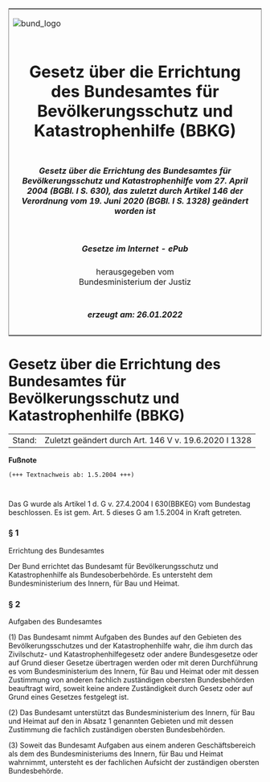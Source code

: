 <span id="DECKBLATT.html"></span>

<table border="0" frame="border" width="100%">

<tr valign="top">

<td align="left">

![bund\_logo](BfJ_2021_Web_de_de.gif)

</td>

<td align="right">

 

</td>

</tr>

<tr align="center" valign="middle">

<td colspan="2">

# Gesetz über die Errichtung des Bundesamtes für Bevölkerungsschutz und Katastrophenhilfe (BBKG)

</td>

</tr>

<tr align="center" valign="middle">

<td colspan="2">

##### Gesetz über die Errichtung des Bundesamtes für Bevölkerungsschutz und Katastrophenhilfe vom 27. April 2004 (BGBl. I S. 630), das zuletzt durch Artikel 146 der Verordnung vom 19. Juni 2020 (BGBl. I S. 1328) geändert worden ist

</td>

</tr>

<tr align="center" valign="middle">

<td colspan="2">

  
  

##### Gesetze im Internet - ePub  
  
herausgegeben vom  
Bundesministerium der Justiz

</td>

</tr>

<tr align="center" valign="bottom">

<td colspan="2">

  
  

##### erzeugt am: 26.01.2022

</td>

</tr>

</table>

<span id="BJNR063010004.html"></span>

# Gesetz über die Errichtung des Bundesamtes für Bevölkerungsschutz und Katastrophenhilfe (BBKG)

<div>

<div class="jnhtml">

|        |                                                       |
| ------ | ----------------------------------------------------- |
| Stand: | Zuletzt geändert durch Art. 146 V v. 19.6.2020 I 1328 |

</div>

</div>

<div>

  
**Fußnote**

<div class="jnhtml">

<div>

<div class="jurAbsatz">

  

``` 
(+++ Textnachweis ab: 1.5.2004 +++)

 
```

Das G wurde als Artikel 1 d. G v. 27.4.2004 I 630(BBKEG) vom Bundestag
beschlossen. Es ist gem. Art. 5 dieses G am 1.5.2004 in Kraft getreten.

</div>

</div>

</div>

</div>

<span id="BJNR063010004BJNE000101116.html"></span>

### § 1  
Errichtung des Bundesamtes

<div>

<div class="jnhtml">

<div>

<div class="jurAbsatz">

Der Bund errichtet das Bundesamt für Bevölkerungsschutz und
Katastrophenhilfe als Bundesoberbehörde. Es untersteht dem
Bundesministerium des Innern, für Bau und Heimat.

</div>

</div>

</div>

</div>

<span id="BJNR063010004BJNE000202116.html"></span>

### § 2  
Aufgaben des Bundesamtes

<div>

<div class="jnhtml">

<div>

<div class="jurAbsatz">

(1) Das Bundesamt nimmt Aufgaben des Bundes auf den Gebieten des
Bevölkerungsschutzes und der Katastrophenhilfe wahr, die ihm durch das
Zivilschutz- und Katastrophenhilfegesetz oder andere Bundesgesetze oder
auf Grund dieser Gesetze übertragen werden oder mit deren Durchführung
es vom Bundesministerium des Innern, für Bau und Heimat oder mit dessen
Zustimmung von anderen fachlich zuständigen obersten Bundesbehörden
beauftragt wird, soweit keine andere Zuständigkeit durch Gesetz oder auf
Grund eines Gesetzes festgelegt ist.

</div>

<div class="jurAbsatz">

(2) Das Bundesamt unterstützt das Bundesministerium des Innern, für Bau
und Heimat auf den in Absatz 1 genannten Gebieten und mit dessen
Zustimmung die fachlich zuständigen obersten Bundesbehörden.

</div>

<div class="jurAbsatz">

(3) Soweit das Bundesamt Aufgaben aus einem anderen Geschäftsbereich als
dem des Bundesministeriums des Innern, für Bau und Heimat wahrnimmt,
untersteht es der fachlichen Aufsicht der zuständigen obersten
Bundesbehörde.

</div>

</div>

</div>

</div>
